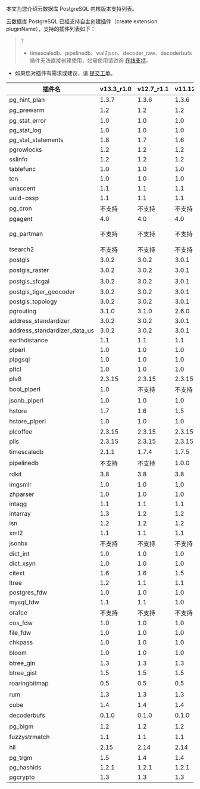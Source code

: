 本文为您介绍云数据库 PostgreSQL 内核版本支持列表。

云数据库 PostgreSQL 已经支持自主创建插件（create extension pluginName），支持的插件列表如下：
>?
>- timescaledb、pipelinedb、wal2json、decoder_raw、decoderbufs 插件无法直接创建使用，如需使用请咨询 [在线支持](https://cloud.tencent.com/online-service?from=connect-us)。
- 如果您对插件有需求或建议，请 [提交工单](https://console.cloud.tencent.com/workorder/category)。

| 插件名                           | v13.3_r1.0 | v12.7_r1.1 | v11.12_r1.1 | v10.17_r1.1 | v9.5.25_r1.1 | v9.3.25_r1.1 | v9.3.5_r1.0 | v9.5.4_r1.0   | v10.4_r1.1 | v11.8_1.0 | v12.4_r1.0  |
|-------------------------------|------------|------------|-------------|-------------|--------------|--------------|-------------|---------------|------------|-----------|-------------|
|  pg_hint_plan                 | 1.3.7      | 1.3.6      |  1.3.6      | 1.3.6       | 1.1.5        |  1.1.4       | 1.1.4       | 1.1.5         | 1.3.6      | 1.3.6     | 1.3.6       |
|  pg_prewarm                   | 1.2        | 1.2        |  1.2        | 1.1         | 1.0          | 不支持          | 不支持         | 不支持           | 1.1        | 1.2       | 1.2         |
|  pg_stat_error                | 1.0        | 1.0        |  1.0        | 1.0         | 1.0          |  1.0         | 1.0         | 1.0           | 1.0        | 1.0       | 1.0         |
|  pg_stat_log                  | 1.0        | 1.0        |  1.0        | 1.0         | 1.0          |  1.0         | 1.0         | 1.0           | 1.0        | 1.0       | 1.0         |
|  pg_stat_statements           | 1.8        | 1.7        |  1.6        | 1.6         | 1.3          |  1.1         | 1.1         | 1.3           | 1.5        | 1.6       | 1.7         |
|  pgrowlocks                   | 1.2        | 1.2        |  1.2        | 1.2         | 1.1          |  1.1         | 1.1         | 1.1           | 1.2        | 1.2       | 1.2         |
|  sslinfo                      | 1.2        | 1.2        |  1.2        | 1.2         | 1.0          |  1.0         | 1.0         | 1.0           | 1.2        | 1.2       | 1.2         |
|  tablefunc                    | 1.0        | 1.0        |  1.0        | 1.0         | 1.0          |  1.0         | 1.0         | 1.0           | 1.0        | 1.0       | 1.0         |
|  tcn                          | 1.0        | 1.0        |  1.0        | 1.0         | 1.0          |  1.0         | 1.0         | 1.0           | 1.0        | 1.0       | 1.0         |
|  unaccent                     | 1.1        | 1.1        |  1.1        | 1.1         | 1.0          |  1.0         | 1.0         | 1.0           | 1.1        | 1.1       | 1.1         |
|  uuid-ossp                    | 1.1        | 1.1        |  1.1        | 1.1         | 1.0          |  1.0         | 1.0         | 1.0           | 1.1        | 1.1       | 1.1         |
|  pg_cron                      | 不支持        | 不支持        | 不支持         | 1.1         | 1.1          | 不支持          | 不支持         | 1.1           | 1.1        | 不支持       | 不支持         |
|  pgagent                      | 4.0        | 4.0        |  4.0        | 4.0         | 1.2          |  4.0         | 4.0         | 4.0           | 4.0        | 4.0       | 4.0         |
|  pg_partman                   | 不支持        | 不支持        | 不支持         | 不支持         | 2.6.4、1.4    | 不支持          | 不支持         | 2.6.4、1.4、1.0 | 不支持        | 不支持       | 不支持         |
|  tsearch2                     | 不支持        | 不支持        | 不支持         | 不支持         | 1.0          |  1.0         | 1.0         | 1.0           | 不支持        | 不支持       | 不支持         |
|  postgis                      | 3.0.2      | 3.0.2      |  3.0.1      | 3.0.1       | 2.3.0        |  2.3.0       | 2.3.0       | 2.3.0         | 2.3.7      | 3.0.1     | 3.0.2       |
|  postgis_raster               | 3.0.2      | 3.0.2      |  3.0.1      | 3.0.1       | 不支持          | 不支持          | 不支持         | 不支持           | 不支持        | 3.0.1     | 3.0.2       |
|  postgis_sfcgal               | 3.0.2      | 3.0.2      |  3.0.1      | 3.0.1       | 2.3.0        |  2.3.0       | 不支持         | 不支持           | 不支持        | 不支持       | 3.0.2       |
|  postgis_tiger_geocoder       | 3.0.2      | 3.0.2      |  3.0.1      | 3.0.1       | 2.3.0        |  2.3.0       | 2.3.0       | 2.3.0         | 2.4.1      | 3.0.1     | 3.0.2       |
|  postgis_topology             | 3.0.2      | 3.0.2      |  3.0.1      | 3.0.1       | 2.3.0        |  2.3.0       | 2.3.0       | 2.3.0         | 2.4.1      | 3.0.1     | 3.0.2       |
|  pgrouting                    | 3.1.0      | 3.1.0      |  2.6.0      | 2.6.0       | 2.4.1        |  2.4.1       | 2.4.1       | 2.4.1         | 2.6.0      | 2.6.0     | 3.1.0       |
|  address_standardizer         | 3.0.2      | 3.0.2      | 3.0.1       | 3.0.1       | 2.3.0        | 2.3.0        | 2.3.0       | 2.3.0         | 2.4.1      | 3.0.1     | 3.0.2       |
|  address_standardizer_data_us | 3.0.2      | 3.0.2      |  3.0.1      | 3.0.1       | 2.3.0        |  2.3.0       | 2.3.0       | 2.3.0         | 2.4.1      | 3.0.1     | 3.0.2       |
|  earthdistance                | 1.1        | 1.1        |  1.1        | 1.1         | 1.0          |  1.0         | 1.0         | 1.0           | 1.1        | 1.1       | 1.1         |
|  plperl                       | 1.0        | 1.0        |  1.0        | 1.0         | 1.0          |  1.0         | 1.0         | 1.0           | 1.0        | 1.0       | 1.0         |
|  plpgsql                      | 1.0        | 1.0        |  1.0        | 1.0         | 1.0          |  1.0         | 1.0         | 1.0           | 1.0        | 1.0       | 1.0         |
|  pltcl                        | 1.0        | 1.0        |  1.0        | 1.0         | 1.0          |  1.0         | 1.0         | 1.0           | 1.0        | 1.0       | 1.0         |
|  plv8                         | 2.3.15     | 2.3.15     |  2.3.15     | 2.3.4       | 2.0.0        |  2.0.0       | 2.0.0       | 2.0.0         | 2.3.4      | 2.3.15    | 2.3.15      |
|  bool_plperl                  | 1.0        | 不支持        | 不支持         | 不支持         | 不支持          | 不支持          | 不支持         | 不支持           | 不支持        | 不支持       | 不支持         |
|  jsonb_plperl                 | 1.0        | 1.0        |  1.0        | 不支持         | 不支持          | 不支持          | 不支持         | 不支持           | 不支持        | 1.0       | 1.0         |
|  hstore                       | 1.7        | 1.6        |  1.5        | 1.4         | 1.3          |  1.2         | 1.2         | 1.3           | 1.4        | 1.5       | 1.6         |
|  hstore_plperl                | 1.0        | 1.0        |  1.0        | 1.0         | 1.0          | 不支持          | 不支持         | 1.0           | 1.0        | 1.0       | 1.0         |
|  plcoffee                     | 2.3.15     | 2.3.15     |  2.3.15     | 2.3.4       | 2.0.0        |  2.0.0       | 2.0.0       | 2.0.0         | 2.3.4      | 2.3.15    | 2.3.15      |
|  plls                         | 2.3.15     | 2.3.15     |  2.3.15     | 2.3.4       | 2.0.0        |  2.0.0       | 2.0.0       | 2.0.0         | 2.3.4      | 2.3.15    | 2.3.15      |
|  timescaledb                  | 2.1.1      | 1.7.4      |  1.7.5      | 1.7.5       | 不支持          | 不支持          | 不支持         | 不支持           | 1.7.5      | 1.7.5     | 1.7.4       |
|  pipelinedb                   | 不支持        | 不支持        |  1.0.0      | 1.0.0       | 不支持          | 不支持          | 不支持         | 不支持           | 1.0.0      | 1.0.0     | 不支持         |
|  rdkit                        | 3.8        | 3.8        |  3.8        | 3.8         | 不支持          | 不支持          | 不支持         | 不支持           | 不支持        | 不支持       | 3.8         |
|  imgsmlr                      | 1.0        | 1.0        |  1.0        | 1.0         | 1.0          |  1.0         | 1.0         | 1.0           | 1.0        | 1.0       | 1.0         |
|  zhparser                     | 1.0        | 1.0        |  1.0        | 1.0         | 1.0          |  1.0         | 1.0         | 1.0           | 1.0        | 1.0       | 1.0         |
|  intagg                       | 1.1        | 1.1        |  1.1        | 1.1         | 1.0          |  1.0         | 1.0         | 1.0           | 1.1        | 1.1       | 1.1         |
|  intarray                     | 1.3        | 1.2        |  1.2        | 1.2         | 1.0          |  1.0         | 1.0         | 1.0           | 1.2        | 1.2       | 1.2         |
|  isn                          | 1.2        | 1.2        |  1.2        | 1.1         | 1.0          |  1.0         | 1.0         | 1.0           | 1.1        | 1.2       | 1.2         |
|  xml2                         | 1.1        | 1.1        |  1.1        | 1.1         | 1.0          |  1.0         | 1.0         | 1.0           | 1.1        | 1.1       | 1.1         |
|  jsonbx                       | 不支持        | 不支持        | 不支持         | 不支持         | 1.0          | 不支持          | 不支持         | 1.0           | 不支持        | 不支持       | 不支持         |
|  dict_int                     | 1.0        | 1.0        |  1.0        | 1.0         | 1.0          |  1.0         | 1.0         | 1.0           | 1.0        | 1.0       | 1.0         |
|  dict_xsyn                    | 1.0        | 1.0        |  1.0        | 1.0         | 1.0          |  1.0         | 1.0         | 1.0           | 1.0        | 1.0       | 1.0         |
|  citext                       | 1.6        | 1.6        |  1.5        | 1.4         | 1.1          |  1.0         | 1.0         | 1.1           | 1.4        | 1.5       | 1.6         |
|  ltree                        | 1.2        | 1.1        |  1.1        | 1.1         | 1.0          |  1.0         | 1.0         | 1.0           | 1.1        | 1.1       | 1.1         |
|  postgres_fdw                 | 1.0        | 1.0        |  1.0        | 1.0         | 1.0          |  1.0         | 1.0         | 1.0           | 1.0        | 1.0       | 1.0         |
|  mysql_fdw                    | 1.1        | 1.1        |  1.0        | 1.0         | 1.0          |  1.0         | 1.0         | 1.0           | 1.0        | 1.0       | 1.1         |
|  orafce                       | 不支持        | 不支持        | 不支持         | 不支持         | 3.3          |  3.3         | 3.3         | 3.3           | 不支持        | 不支持       | 不支持         |
|  cos_fdw                      | 1.0        | 1.0        |  1.0        | 1.0         | 1.0          |  1.0         | 1.0         | 1.0           | 1.0        | 1.0       | 1.0         |
|  file_fdw                     | 1.0        | 1.0        |  1.0        | 1.0         | 1.0          |  1.0         | 1.0         | 1.0           | 1.0        | 1.0       | 1.0         |
|  chkpass                      | 1.0        | 1.0        |  1.0        | 1.0         | 1.0          |  1.0         | 1.0         | 1.0           | 1.0        | 1.0       |     -        |
|  bloom                        | 1.0        | 1.0        |  1.0        | 1.0         | 不支持          | 不支持          | 不支持         | 不支持           | 1.0        | 1.0       | 1.0         |
|  btree_gin                    | 1.3        | 1.3        |  1.3        | 1.2         | 1.0          |  1.0         | 1.0         | 1.0           | 1.2        | 1.3       | 1.3         |
|  btree_gist                   | 1.5        | 1.5        |  1.5        | 1.5         | 1.1          |  1.0         | 1.0         | 1.1           | 1.5        | 1.5       | 1.5         |
|  roaringbitmap                | 0.5        | 0.5        |  0.5        | 0.5         | 不支持          | 不支持          | 不支持         | 不支持           | 不支持        | 不支持       | 不支持         |
|  rum                          | 1.3        | 1.3        |  1.3        | 1.3         | 不支持          | 不支持          | 不支持         | 不支持           | 1.3        | 1.3       | 1.3         |
|  cube                         | 1.4        | 1.4        |  1.4        | 1.2         | 1.0          |  1.0         | 1.0         | 1.0           | 1.2        | 1.4       | 1.4         |
|  decoderbufs                  | 0.1.0      | 0.1.0      |  0.1.0      | 0.1.0       | 不支持          | 不支持          | 不支持         | 不支持           | 0.1.0      | 0.1.0     | 0.1.0       |
|  pg_bigm                      | 1.2        | 1.2        |  1.2        | 1.2         | 1.2          | 不支持          | 不支持         | 1.2           | 1.2        | 1.2       | 1.2         |
|  fuzzystrmatch                | 1.1        | 1.1        |  1.1        | 1.1         | 1.0          |  1.0         | 1.0         | 1.0           | 1.1        | 1.1       | 1.1         |
|  hll                          | 2.15       | 2.14       |  2.14       | 2.14        | 2.14         | 不支持          | 不支持         | 2.14          | 2.14       | 2.14      | 2.14        |
|  pg_trgm                      | 1.5        | 1.4        |  1.4        | 1.3         | 1.1          |  1.1         | 1.1         | 1.1           | 1.3        | 1.4       | 1.4         |
|  pg_hashids                   | 1.2.1      | 1.2.1      |  1.2.1      | 1.2.1       | 1.2.1        |  1.2.1       | 1.2.1       | 1.2.1         | 1.2.1      | 1.2.1     | 1.2.1       |
|  pgcrypto                     | 1.3        | 1.3        |  1.3        | 1.3         | 1.2          |  1.0         | 1.0         | 1.2           | 1.3        | 1.3       | 1.3         |
